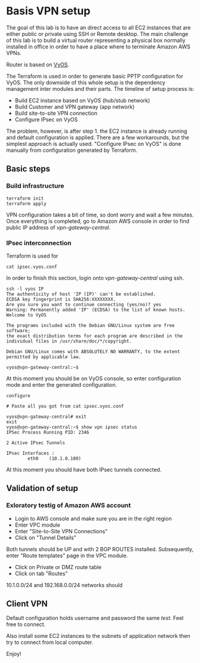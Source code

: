 # Basis VPN setup

The goal of this lab is to have an direct access to all EC2 instances that are either public or private using SSH or Remote desktop. The main challenge of this lab is to build a virtual router representing a physical box normally installed in office in order to have a place where to terminate Amazon AWS VPNs.

Router is based on [VyOS](https://vyos.io/).

The Terraform is used in order to generate basic PPTP configuration for VyOS. The only downside of this whole setup is the dependency management inter modules and their parts. The timeline of setup process is:
- Build EC2 instance based on VyOS (hub/stub network)
- Build Customer and VPN gateway (app network)
- Build site-to-site VPN connection
- Configure IPsec on VyOS

The problem, however, is after step 1. the EC2 instance is already running and default configuration is applied. There are a few workarounds, but the simplest approach is actually used. "Configure IPsec on VyOS" is done manually from configuration generated by Terraform.


## Basic steps

### Build infrastructure

```
terraform init
terraform apply
```

VPN configuration takes a bit of time, so dont worry and wait a few minutes. Once everything is completed, go to Amazon AWS console in order to find public IP address of *vpn-gateway-central*.


### IPsec interconnection

Terraform is used for
```
cat ipsec.vyos.conf
```


In order to finish this section, login onto *vpn-gateway-central* using ssh.

```
ssh -l vyos IP
The authenticity of host 'IP (IP)' can't be established.
ECDSA key fingerprint is SHA256:XXXXXXXX.
Are you sure you want to continue connecting (yes/no)? yes
Warning: Permanently added 'IP' (ECDSA) to the list of known hosts.
Welcome to VyOS

The programs included with the Debian GNU/Linux system are free software;
the exact distribution terms for each program are described in the
individual files in /usr/share/doc/*/copyright.

Debian GNU/Linux comes with ABSOLUTELY NO WARRANTY, to the extent
permitted by applicable law.

vyos@vpn-gateway-central:~$
```

At this moment you should be on VyOS console, so enter configuration mode and enter the generated configuration.

```
configure

# Paste all you got from cat ipsec.vyos.conf

vyos@vpn-gateway-central# exit
exit
vyos@vpn-gateway-central:~$ show vpn ipsec status
IPSec Process Running PID: 2346

2 Active IPsec Tunnels

IPsec Interfaces :
        eth0    (10.1.0.100)
```

At this moment you should have both IPsec tunnels connected.


## Validation of setup

### Exloratory testig of Amazon AWS account
- Login to AWS console and make sure you are in the right region
- Enter VPC module
- Enter "Site-to-Site VPN Connections"
- Click on "Tunnel Details"

Both tunnels should be UP and with 2 BGP ROUTES installed. Subsequently, enter "Route templates" page in the VPC module.
- Click on Private or DMZ route table
- Click on tab "Routes"

10.1.0.0/24 and 192.168.0.0/24 networks should


## Client VPN

Default configuration holds username and password the same *test*. Feel free to connect.

Also install some EC2 instances to the subnets of application network then try to connect from local computer.


Enjoy!
